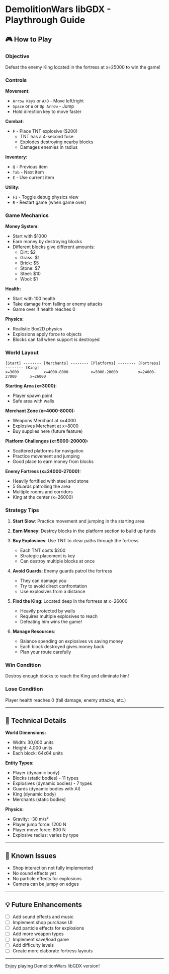 # DemolitionWars libGDX - Playthrough Guide

## 🎮 How to Play

### Objective
Defeat the enemy King located in the fortress at x=25000 to win the game!

### Controls

**Movement:**
- `Arrow Keys` or `A/D` - Move left/right
- `Space` or `W` or `Up Arrow` - Jump
- Hold direction key to move faster

**Combat:**
- `F` - Place TNT explosive ($200)
  - TNT has a 4-second fuse
  - Explodes destroying nearby blocks
  - Damages enemies in radius

**Inventory:**
- `Q` - Previous item
- `Tab` - Next item  
- `E` - Use current item

**Utility:**
- `F1` - Toggle debug physics view
- `R` - Restart game (when game over)

### Game Mechanics

**Money System:**
- Start with $1000
- Earn money by destroying blocks
- Different blocks give different amounts:
  - Dirt: $2
  - Grass: $1
  - Brick: $5
  - Stone: $7
  - Steel: $10
  - Wool: $1

**Health:**
- Start with 100 health
- Take damage from falling or enemy attacks
- Game over if health reaches 0

**Physics:**
- Realistic Box2D physics
- Explosions apply force to objects
- Blocks can fall when support is destroyed

### World Layout

```
[Start] -------- [Merchants] -------- [Platforms] -------- [Fortress] -------- [King]
x=3000           x=4000-8000          x=5000-20000         x=24000-27000      x=26000
```

**Starting Area (x=3000):**
- Player spawn point
- Safe area with walls

**Merchant Zone (x=4000-8000):**
- Weapons Merchant at x=4000
- Explosives Merchant at x=8000
- Buy supplies here (future feature)

**Platform Challenges (x=5000-20000):**
- Scattered platforms for navigation
- Practice movement and jumping
- Good place to earn money from blocks

**Enemy Fortress (x=24000-27000):**
- Heavily fortified with steel and stone
- 5 Guards patrolling the area
- Multiple rooms and corridors
- King at the center (x=26000)

### Strategy Tips

1. **Start Slow**: Practice movement and jumping in the starting area

2. **Earn Money**: Destroy blocks in the platform section to build up funds

3. **Buy Explosives**: Use TNT to clear paths through the fortress
   - Each TNT costs $200
   - Strategic placement is key
   - Can destroy multiple blocks at once

4. **Avoid Guards**: Enemy guards patrol the fortress
   - They can damage you
   - Try to avoid direct confrontation
   - Use explosives from a distance

5. **Find the King**: Located deep in the fortress at x=26000
   - Heavily protected by walls
   - Requires multiple explosives to reach
   - Defeating him wins the game!

6. **Manage Resources**: 
   - Balance spending on explosives vs saving money
   - Each block destroyed gives money back
   - Plan your route carefully

### Win Condition
Destroy enough blocks to reach the King and eliminate him!

### Lose Condition
Player health reaches 0 (fall damage, enemy attacks, etc.)

---

## 🔧 Technical Details

**World Dimensions:**
- Width: 30,000 units
- Height: 4,000 units
- Each block: 64x64 units

**Entity Types:**
- Player (dynamic body)
- Blocks (static bodies) - 11 types
- Explosives (dynamic bodies) - 7 types
- Guards (dynamic bodies with AI)
- King (dynamic body)
- Merchants (static bodies)

**Physics:**
- Gravity: -30 m/s²
- Player jump force: 1200 N
- Player move force: 800 N
- Explosive radius: varies by type

---

## 🐛 Known Issues

- Shop interaction not fully implemented
- No sound effects yet
- No particle effects for explosions
- Camera can be jumpy on edges

---

## 💡 Future Enhancements

- [ ] Add sound effects and music
- [ ] Implement shop purchase UI
- [ ] Add particle effects for explosions
- [ ] Add more weapon types
- [ ] Implement save/load game
- [ ] Add difficulty levels
- [ ] Create more elaborate fortress layouts

---

Enjoy playing DemolitionWars libGDX version!

